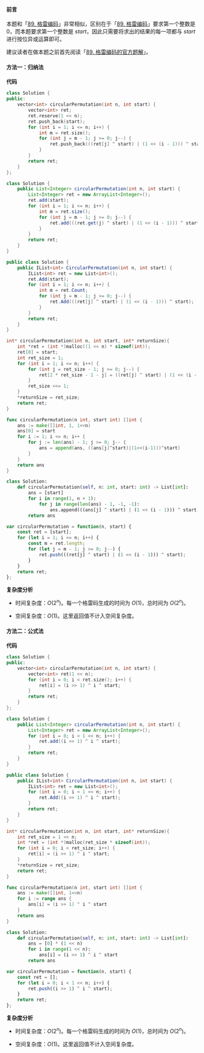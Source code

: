 #### 前言

本题和「[89. 格雷编码](https://leetcode.cn/problems/gray-code/)」非常相似，区别在于「[89. 格雷编码](https://leetcode.cn/problems/gray-code/)」要求第一个整数是 $0$，而本题要求第一个整数是 $\textit{start}$，因此只需要将求出的结果的每一项都与 $\textit{start}$ 进行按位异或运算即可。

建议读者在做本题之前首先阅读「[89. 格雷编码的官方题解](https://leetcode.cn/problems/gray-code/solution/ge-lei-bian-ma-by-leetcode-solution-cqi7/)」。

#### 方法一：归纳法

**代码**

```C++ [sol1-C++]
class Solution {
public:
    vector<int> circularPermutation(int n, int start) {
        vector<int> ret;
        ret.reserve(1 << n);
        ret.push_back(start);
        for (int i = 1; i <= n; i++) {
            int m = ret.size();
            for (int j = m - 1; j >= 0; j--) {
                ret.push_back(((ret[j] ^ start) | (1 << (i - 1))) ^ start);
            }
        }
        return ret;
    }
};
```

```Java [sol1-Java]
class Solution {
    public List<Integer> circularPermutation(int n, int start) {
        List<Integer> ret = new ArrayList<Integer>();
        ret.add(start);
        for (int i = 1; i <= n; i++) {
            int m = ret.size();
            for (int j = m - 1; j >= 0; j--) {
                ret.add(((ret.get(j) ^ start) | (1 << (i - 1))) ^ start);
            }
        }
        return ret;
    }
}
```

```C# [sol1-C#]
public class Solution {
    public IList<int> CircularPermutation(int n, int start) {
        IList<int> ret = new List<int>();
        ret.Add(start);
        for (int i = 1; i <= n; i++) {
            int m = ret.Count;
            for (int j = m - 1; j >= 0; j--) {
                ret.Add(((ret[j] ^ start) | (1 << (i - 1))) ^ start);
            }
        }
        return ret;
    }
}
```

```C [sol1-C]
int* circularPermutation(int n, int start, int* returnSize){
    int *ret = (int *)malloc((1 << n) * sizeof(int));
    ret[0] = start;
    int ret_size = 1;
    for (int i = 1; i <= n; i++) {
        for (int j = ret_size - 1; j >= 0; j--) {
            ret[2 * ret_size - 1 - j] = ((ret[j] ^ start) | (1 << (i - 1))) ^ start;
        }
        ret_size <<= 1;
    }
    *returnSize = ret_size;
    return ret;
}
```

```go [sol1-Golang]
func circularPermutation(n int, start int) []int {
	ans := make([]int, 1, 1<<n)
	ans[0] = start
	for i := 1; i <= n; i++ {
		for j := len(ans) - 1; j >= 0; j-- {
			ans = append(ans, ((ans[j]^start)|(1<<(i-1)))^start)
		}
	}
	return ans
}
```

```Python [sol1-Python3]
class Solution:
    def circularPermutation(self, n: int, start: int) -> List[int]:
        ans = [start]
        for i in range(1, n + 1):
            for j in range(len(ans) - 1, -1, -1):
                ans.append(((ans[j] ^ start) | (1 << (i - 1))) ^ start)
        return ans
```

```JavaScript [sol1-JavaScript]
var circularPermutation = function(n, start) {
    const ret = [start];
    for (let i = 1; i <= n; i++) {
        const m = ret.length;
        for (let j = m - 1; j >= 0; j--) {
            ret.push(((ret[j] ^ start) | (1 << (i - 1))) ^ start);
        }
    }
    return ret;
};
```

**复杂度分析**

- 时间复杂度：$O(2^n)$。每一个格雷码生成的时间为 $O(1)$，总时间为 $O(2^n)$。

- 空间复杂度：$O(1)$。这里返回值不计入空间复杂度。

#### 方法二：公式法

**代码**

```C++ [sol2-C++]
class Solution {
public:
    vector<int> circularPermutation(int n, int start) {
        vector<int> ret(1 << n);
        for (int i = 0; i < ret.size(); i++) {
            ret[i] = (i >> 1) ^ i ^ start;
        }
        return ret;
    }
};
```

```Java [sol2-Java]
class Solution {
    public List<Integer> circularPermutation(int n, int start) {
        List<Integer> ret = new ArrayList<Integer>();
        for (int i = 0; i < 1 << n; i++) {
            ret.add((i >> 1) ^ i ^ start);
        }
        return ret;
    }
}
```

```C# [sol2-C#]
public class Solution {
    public IList<int> CircularPermutation(int n, int start) {
        IList<int> ret = new List<int>();
        for (int i = 0; i < 1 << n; i++) {
            ret.Add((i >> 1) ^ i ^ start);
        }
        return ret;
    }
}
```

```C [sol2-C]
int* circularPermutation(int n, int start, int* returnSize){
    int ret_size = 1 << n;
    int *ret = (int *)malloc(ret_size * sizeof(int));
    for (int i = 0; i < ret_size; i++) {
        ret[i] = (i >> 1) ^ i ^ start;
    }
    *returnSize = ret_size;
    return ret;
}
```

```go [sol2-Golang]
func circularPermutation(n int, start int) []int {
	ans := make([]int, 1<<n)
	for i := range ans {
		ans[i] = (i >> 1) ^ i ^ start
	}
	return ans
}
```

```Python [sol2-Python3]
class Solution:
    def circularPermutation(self, n: int, start: int) -> List[int]:
        ans = [0] * (1 << n)
        for i in range(1 << n):
            ans[i] = (i >> 1) ^ i ^ start
        return ans
```

```JavaScript [sol2-JavaScript]
var circularPermutation = function(n, start) {
    const ret = [];
    for (let i = 0; i < 1 << n; i++) {
        ret.push((i >> 1) ^ i ^ start);
    }
    return ret;
};
```

**复杂度分析**

- 时间复杂度：$O(2^n)$。每一个格雷码生成的时间为 $O(1)$，总时间为 $O(2^n)$。

- 空间复杂度：$O(1)$。这里返回值不计入空间复杂度。